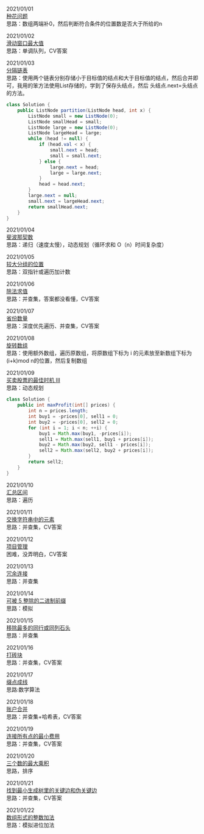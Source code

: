2021/01/01  
[种花问题](https://leetcode-cn.com/problems/can-place-flowers/)  
思路：数组两端补0，然后判断符合条件的位置数是否大于所给的n

2021/01/02  
[滑动窗口最大值](https://leetcode-cn.com/problems/sliding-window-maximum/)  
思路：单调队列，CV答案

2021/01/03  
[分隔链表](https://leetcode-cn.com/problems/partition-list/)  
思路：使用两个链表分别存储小于目标值的结点和大于目标值的结点，然后合并即可，我用的笨方法使用List存储的，学到了保存头结点，然后 头结点.next=头结点 的方法。
```java
class Solution {
    public ListNode partition(ListNode head, int x) {
        ListNode small = new ListNode(0);
        ListNode smallHead = small;
        ListNode large = new ListNode(0);
        ListNode largeHead = large;
        while (head != null) {
            if (head.val < x) {
                small.next = head;
                small = small.next;
            } else {
                large.next = head;
                large = large.next;
            }
            head = head.next;
        }
        large.next = null;
        small.next = largeHead.next;
        return smallHead.next;
    }
}
```

2021/01/04  
[斐波那契数](https://leetcode-cn.com/problems/fibonacci-number/)  
思路：递归（速度太慢），动态规划（循环求和 O（n）时间复杂度）

2021/01/05  
[较大分组的位置](https://leetcode-cn.com/problems/positions-of-large-groups/)  
思路：双指针或遍历加计数  

2021/01/06  
[除法求值](https://leetcode-cn.com/problems/evaluate-division/)  
思路：并查集，答案都没看懂，CV答案  

2021/01/07  
[省份数量](https://leetcode-cn.com/problems/number-of-provinces/)  
思路：深度优先遍历、并查集，CV答案

2021/01/08  
[旋转数组](https://leetcode-cn.com/problems/rotate-array/)   
思路：使用额外数组，遍历原数组，将原数组下标为 i 的元素放至新数组下标为 (i+k)mod n的位置，然后复制数组

2021/01/09  
[买卖股票的最佳时机 III](https://leetcode-cn.com/problems/best-time-to-buy-and-sell-stock-iii/)  
思路：动态规划  
```java 
class Solution {
    public int maxProfit(int[] prices) {
        int n = prices.length;
        int buy1 = -prices[0], sell1 = 0;
        int buy2 = -prices[0], sell2 = 0;
        for (int i = 1; i < n; ++i) {
            buy1 = Math.max(buy1, -prices[i]);
            sell1 = Math.max(sell1, buy1 + prices[i]);
            buy2 = Math.max(buy2, sell1 - prices[i]);
            sell2 = Math.max(sell2, buy2 + prices[i]);
        }
        return sell2;
    }
}
```
2021/01/10  
[汇总区间](https://leetcode-cn.com/problems/summary-ranges/)  
思路：遍历

2021/01/11  
[交换字符串中的元素](https://leetcode-cn.com/problems/smallest-string-with-swaps/)  
思路：并查集，CV答案

2021/01/12  
[项目管理](https://leetcode-cn.com/problems/sort-items-by-groups-respecting-dependencies/)  
困难，没弄明白，CV答案

2021/01/13  
[冗余连接](https://leetcode-cn.com/problems/redundant-connection/)  
思路：并查集  

2021/01/14  
[可被 5 整除的二进制前缀](https://leetcode-cn.com/problems/binary-prefix-divisible-by-5/)  
思路：模拟

2021/01/15  
[ 移除最多的同行或同列石头](https://leetcode-cn.com/problems/most-stones-removed-with-same-row-or-column/)  
思路：并查集

2021/01/16  
[打砖块](https://leetcode-cn.com/problems/bricks-falling-when-hit/)  
思路：并查集，CV答案  

2021/01/17  
[缀点成线](https://leetcode-cn.com/problems/check-if-it-is-a-straight-line/)  
思路:数学算法

2021/01/18  
[账户合并](https://leetcode-cn.com/problems/accounts-merge/)  
思路：并查集+哈希表，CV答案

2021/01/19  
[连接所有点的最小费用](https://leetcode-cn.com/problems/min-cost-to-connect-all-points/)  
思路：并查集，CV答案  

2021/01/20  
[三个数的最大乘积](https://leetcode-cn.com/problems/maximum-product-of-three-numbers/)  
思路，排序  

2021/01/21  
[找到最小生成树里的关键边和伪关键边](https://leetcode-cn.com/problems/find-critical-and-pseudo-critical-edges-in-minimum-spanning-tree/)  
思路：并查集，CV答案  

2021/01/22  
[数组形式的整数加法](https://leetcode-cn.com/problems/add-to-array-form-of-integer/)  
思路：模拟进位加法  
